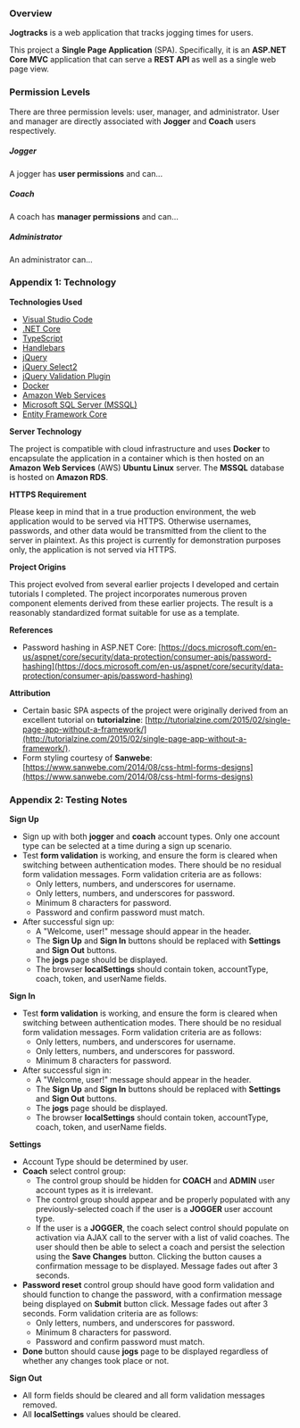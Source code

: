 ### Overview
**Jogtracks** is a web application that tracks jogging times for users.

This project a **Single Page Application** (SPA). Specifically, it is an **ASP.NET Core MVC** application that can serve a **REST API** as well as a single web page view.

### Permission Levels
There are three permission levels: user, manager, and administrator. User and manager are directly associated with **Jogger** and **Coach** users respectively.

##### Jogger
A jogger has **user permissions** and can...

##### Coach
A coach has **manager permissions** and can...

##### Administrator
An administrator can... 

### Appendix 1: Technology
**Technologies Used**

* [Visual Studio Code](https://code.visualstudio.com/)
* [.NET Core](https://www.microsoft.com/net/core)
* [TypeScript](https://www.typescriptlang.org/)
* [Handlebars](http://handlebarsjs.com/)
* [jQuery](https://jquery.com/)
* [jQuery Select2](https://select2.github.io/)
* [jQuery Validation Plugin](https://jqueryvalidation.org/)
* [Docker](https://www.docker.com/)
* [Amazon Web Services](https://aws.amazon.com/)
* [Microsoft SQL Server (MSSQL)](https://www.microsoft.com/en-us/sql-server/sql-server-2016)
* [Entity Framework Core](https://docs.microsoft.com/en-us/ef/core/)

**Server Technology**

The project is compatible with cloud infrastructure and uses **Docker** to encapsulate the application in a container which is then hosted on an **Amazon Web Services** (AWS) **Ubuntu Linux** server. The **MSSQL** database is hosted on **Amazon RDS**.

**HTTPS Requirement**

Please keep in mind that in a true production environment, the web application would to be served via HTTPS. Otherwise usernames, passwords, and other data would be transmitted from the client to the server in plaintext. As this project is currently for demonstration purposes only, the application is not served via HTTPS.

**Project Origins**

This project evolved from several earlier projects I developed and certain tutorials I completed. The project incorporates numerous proven component elements derived from these earlier projects. The result is a reasonably standardized format suitable for use as a template.

**References**

* Password hashing in ASP.NET Core: [https://docs.microsoft.com/en-us/aspnet/core/security/data-protection/consumer-apis/password-hashing](https://docs.microsoft.com/en-us/aspnet/core/security/data-protection/consumer-apis/password-hashing)

**Attribution**

* Certain basic SPA aspects of the project were originally derived from an excellent tutorial on **tutorialzine**: [http://tutorialzine.com/2015/02/single-page-app-without-a-framework/](http://tutorialzine.com/2015/02/single-page-app-without-a-framework/).
* Form styling courtesy of **Sanwebe**: [https://www.sanwebe.com/2014/08/css-html-forms-designs](https://www.sanwebe.com/2014/08/css-html-forms-designs)

### Appendix 2: Testing Notes

**Sign Up**

* Sign up with both **jogger** and **coach** account types. Only one account type can be selected at a time during a sign up scenario.
* Test **form validation** is working, and ensure the form is cleared when switching between authentication modes. There should be no residual form validation messages. Form validation criteria are as follows:
  * Only letters, numbers, and underscores for username.
  * Only letters, numbers, and underscores for password.
  * Minimum 8 characters for password.
  * Password and confirm password must match.
* After successful sign up:
  * A "Welcome, user!" message should appear in the header. 
  * The **Sign Up** and **Sign In** buttons should be replaced with **Settings** and **Sign Out** buttons.
  * The **jogs** page should be displayed.
  * The browser **localSettings** should contain token, accountType, coach, token, and userName fields.

**Sign In**

* Test **form validation** is working, and ensure the form is cleared when switching between authentication modes. There should be no residual form validation messages. Form validation criteria are as follows:
  * Only letters, numbers, and underscores for username.
  * Only letters, numbers, and underscores for password.
  * Minimum 8 characters for password.
* After successful sign in:
  * A "Welcome, user!" message should appear in the header. 
  * The **Sign Up** and **Sign In** buttons should be replaced with **Settings** and **Sign Out** buttons.
  * The **jogs** page should be displayed.
  * The browser **localSettings** should contain token, accountType, coach, token, and userName fields.

**Settings**

* Account Type should be determined by user.
* **Coach** select control group:
  * The control group should be hidden for **COACH** and **ADMIN** user account types as it is irrelevant.
  * The control group should appear and be properly populated with any previously-selected coach if the user is a **JOGGER** user account type.
  * If the user is a **JOGGER**, the coach select control should populate on activation via AJAX call to the server with a list of valid coaches. The user should then be able to select a coach and persist the selection using the **Save Changes** button. Clicking the button causes a confirmation message to be displayed. Message fades out after 3 seconds.
* **Password reset** control group should have good form validation and should function to change the password, with a confirmation message being displayed on **Submit** button click. Message fades out after 3 seconds. Form validation criteria are as follows:
  * Only letters, numbers, and underscores for password.
  * Minimum 8 characters for password.
  * Password and confirm password must match.
* **Done** button should cause **jogs** page to be displayed regardless of whether any changes took place or not.

**Sign Out**

* All form fields should be cleared and all form validation messages removed.
* All **localSettings** values should be cleared.